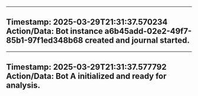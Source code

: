
---
**Timestamp:** 2025-03-29T21:31:37.570234
**Action/Data:**
Bot instance a6b45add-02e2-49f7-85b1-97f1ed348b68 created and journal started.
---

---
**Timestamp:** 2025-03-29T21:31:37.577792
**Action/Data:**
Bot A initialized and ready for analysis.
---
